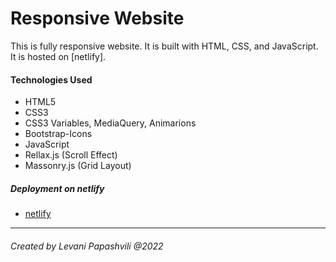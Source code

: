 # Responsive Website 

This is fully responsive website. It is built with HTML, CSS, and JavaScript. It is hosted on [netlify].

#### Technologies Used

* HTML5
* CSS3
* CSS3 Variables, MediaQuery, Animarions
* Bootstrap-Icons
* JavaScript
* Rellax.js (Scroll Effect)
* Massonry.js (Grid Layout)

##### Deployment on netlify

* [netlify](https://responsive-website2022.netlify.app/)



<hr>

###### Created by Levani Papashvili @2022 
